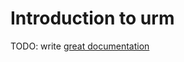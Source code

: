 # Introduction to urm

TODO: write [great documentation](http://jacobian.org/writing/what-to-write/)
